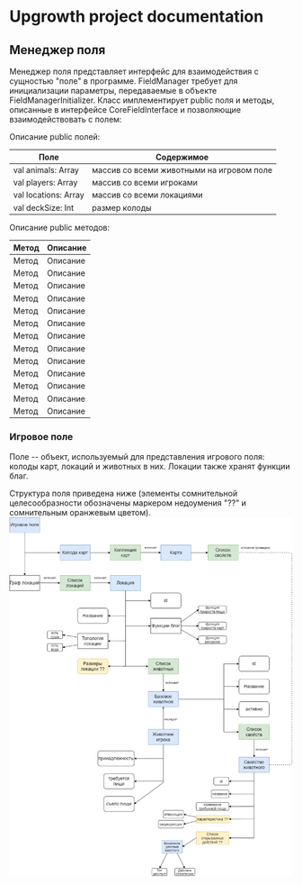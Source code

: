 # Upgrowth project documentation

## Менеджер поля

Менеджер поля представляет интерфейс для взаимодействия с сущностью "поле" в программе. FieldManager требует для инициализации параметры,
передаваемые в объекте FieldManagerInitializer. Класс имплементирует public поля и методы, описанные в интерфейсе CoreFieldInterface и позволяющие взаимодействовать с полем:

Описание public полей:

| Поле | Содержимое |
|------|------------|
| val animals: Array<Animal> | массив со всеми животными на игровом поле |
| val players: Array<Player> | массив со всеми игроками |
| val locations: Array<Location> | массив со всеми локациями |
| val deckSize: Int | размер колоды |

Описание public методов:

| Метод | Описание |
|------|------------|
| Метод | Описание |
| Метод | Описание |
| Метод | Описание |
| Метод | Описание |
| Метод | Описание |
| Метод | Описание |
| Метод | Описание |
| Метод | Описание |
| Метод | Описание |
| Метод | Описание |
| Метод | Описание |
| Метод | Описание |
| Метод | Описание |





### Игровое поле
Поле -- объект, используемый для представления игрового поля: колоды карт, локаций и животных в них. Локации также хранят функции благ.

Структура поля приведена ниже (элементы сомнительной целесообразности обозначены маркером недоумения "??" и сомнительным оранжевым цветом).
![Структура поля](./images/struct.png)